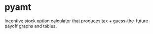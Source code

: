 # pyamt
Incentive stock option calculator that produces tax + guess-the-future payoff graphs and tables.
